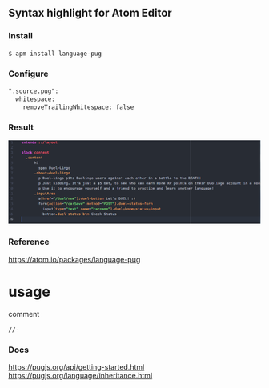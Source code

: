 ## Syntax highlight for Atom Editor
### Install
```
$ apm install language-pug
```
### Configure
```
".source.pug":
  whitespace:
    removeTrailingWhitespace: false
```
### Result
![](https://github.com/mothcar/common/blob/master/images/pug.png)

### Reference
https://atom.io/packages/language-pug

# usage
comment
```
//-
```
### Docs
https://pugjs.org/api/getting-started.html
https://pugjs.org/language/inheritance.html


